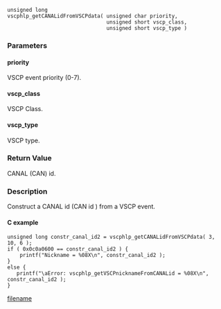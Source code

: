 

```clike
unsigned long 
vscphlp_getCANALidFromVSCPdata( unsigned char priority, 
                                unsigned short vscp_class, 
                                unsigned short vscp_type )
```

### Parameters

#### priority
VSCP event priority (0-7).

#### vscp_class
VSCP Class.

#### vscp_type
VSCP type.

### Return Value
CANAL (CAN) id. 

### Description
Construct a CANAL id (CAN id ) from a VSCP event. 

#### C example

```clike
unsigned long constr_canal_id2 = vscphlp_getCANALidFromVSCPdata( 3, 10, 6 ); 
if ( 0x0c0a0600 == constr_canal_id2 ) {
    printf("Nickname = %08X\n", constr_canal_id2 );
}
else {
   printf("\aError: vscphlp_getVSCPnicknameFromCANALid = %08X\n", constr_canal_id2 );
} 
```



[filename](./bottom_copyright.md ':include')